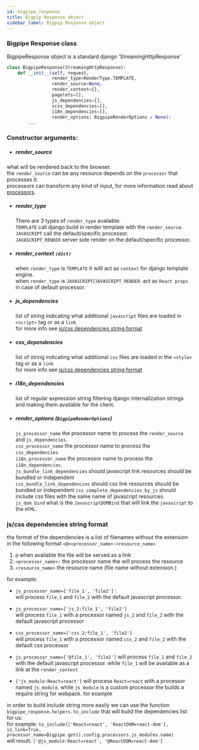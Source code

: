 ```yaml
---
id: bigpipe_response
title: Bigpip Response object
sidebar_label: Bigpip Response object
---
```


### Bigpipe Response class 

BigpipeResponse object is a standard django 'StreamingHttpResponse' 
```python
class BigpipeResponse(StreamingHttpResponse):
    def __init__(self, request,
                 render_type=RenderType.TEMPLATE,
                 render_source=None,
                 render_context={},
                 pagelets=[],
                 js_dependencies=[],
                 scss_dependencies=[],
                 i18n_dependencies=[],
                 render_options: BigpipeRenderOptions = None):
        ...
```

### Constructor arguments: 
* ##### render_source    
what will be rendered back to the browser.   
the `render_source` can be any resource depends on the `processor` that processes it.  
processors can transform any kind of input, for more information read about  [processors](./processors.md).         

* ##### render_type
    There are 3 types of `render_type` available:   
    `TEMPLATE` call django build in render template with the `render_source`.    
    `JAVASCRIPT` call the default/specific processor.      
    `JAVASCRIPT_RENDER` server side render on the default/specific processor. 
* ##### render_context `(dict)`
    when `render_type` is `TEMPLATE` it willl act as `context` for django template engine.    
    when `render_type` is `JAVASCRIPT`/`JAVASCRIPT_RENDER`. act as `React props` in case of default processor.
* ##### js_dependencies
    list of string indicating what additional `javascript` files are loaded in `<script>` tag or as a `link`       
    for more info see  [js/css dependencies string format](#js_css-dependencies-string-format)      
* ##### css_dependencies
    list of string indicating what additional `css` files are loaded in the `<style>` tag or as a `link`       
    for more info see  [js/css dependencies string format](#js_css-dependencies-string-format)      
* ##### i18n_dependencies
    list of regular expression string filtering django internalization strings and making them available for the client. 
* ##### render_options (`BigpipeRenderOptions`)
    `js_processor_name` the processor name to process the `render_source` and `js_dependencies`.   
    `css_processor_name` the processor name to process the `css_dependencies`.   
    `i18n_processor_name` the processor name to process the `i18n_dependencies`.   
    `js_bundle_link_dependencies` should javascript link resources should be bundled or independent    
    `css_bundle_link_dependencies` should css link resources should be bundled or independent
    `css_complete_dependencies_by_js` should include css files with the same name of javascript resources.   
    `js_dom_bind` what is the `JavascriptDOMBind` that will link the `javascript` to the `HTML`.

    


### js/css dependencies string format
<a name="js_css-dependencies-string-format"></a>

the format of the dependencies is a list of filenames without the extension in the following format `<@><processor_name>:<resource_name>`   

1. `@` when available the file will be served as a link
2. `<processor_name>:` the processor name the will process the resource
3. `<resource_name>` the resource name (file name without extension.)


for example:   
* `js_processor_name=['file_1', 'file2']` :   
will process `file_1` and `file_2` with the default javascript processor.

* `js_processor_name=['js_2:file_1', 'file2']`      
will process `file_1` with a processor named `js_2` and `file_2` with the default javascript processor
 
* `css_processor_name=['css_2:file_1', 'file2']`    
will process `file_1` with a processor named `css_2` and `file_2` with the default css processor

* `js_processor_name=['@file_1', 'file2']`
will process `file_1` and `file_2` with the default javascript processor. while `file_1` will be available as a link at the `render_context`


* `['js_module:React=react']`
will process `React=react` with a processor named `js_module`. while `js_module` is a custom processor the builds a require string for webpack. 
for example 

in order to build include string more easily we can use the function `bigpipe_response.helpers.to_include` that will build the dependencies list for us.     
for example: 
`to_include(['React=react', 'ReactDOM=react-dom'], is_link=True, processor_name=Bigpipe.get().config.processors.js_modules.name)`         
will result: `['@js_module:React=react', '@ReactDOM=react-dom']`
    
 
